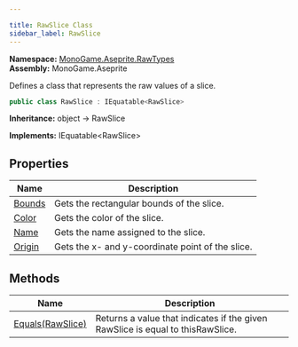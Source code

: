 ```yaml
---

title: RawSlice Class
sidebar_label: RawSlice
---
```

**Namespace:** [MonoGame.Aseprite.RawTypes](../)  
**Assembly:** MonoGame.Aseprite

Defines a class that represents the raw values of a slice.

```csharp
public class RawSlice : IEquatable<RawSlice>
```

**Inheritance:** object → RawSlice

**Implements:** IEquatable\<RawSlice\>

## Properties

| Name                           | Description                                        |
| ------------------------------ | -------------------------------------------------- |
| [Bounds](Properties/Bounds) | Gets the rectangular bounds of the slice.          |
| [Color](Properties/Color)   | Gets the color of the slice.                       |
| [Name](Properties/Name)     | Gets the name assigned to the slice.               |
| [Origin](Properties/Origin) | Gets the x\- and y\-coordinate point of the slice. |

## Methods

| Name                                  | Description                                                                    |
| ------------------------------------- | ------------------------------------------------------------------------------ |
| [Equals(RawSlice)](Methods/Equals) | Returns a value that indicates if the given RawSlice is equal to thisRawSlice. |


